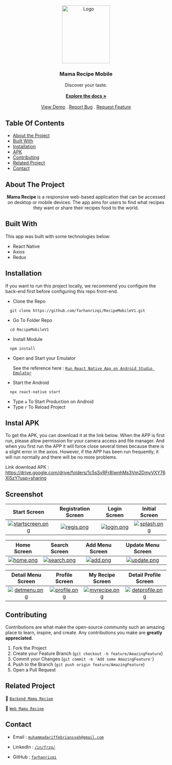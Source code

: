 <br/>
<p align="center">
  <a href="https://github.com/farhanrizqi/RecipeMobileV1">
    <img src="https://res.cloudinary.com/ddrecezrk/image/upload/v1696753518/recipe/readme/logoMamaRecipe_pfwq27.png" alt="Logo" width="150" height="180">
  </a>

  <h3 align="center">Mama Recipe Mobile</h3>

  <p align="center">
    Discover your taste.
    <br/>
    <br/>
    <a href="https://github.com/farhanrizqi/RecipeMobileV1"><strong>Explore the docs »</strong></a>
    <br/>
    <br/>
    <a href="https://github.com/farhanrizqi/RecipeMobileV1">View Demo</a>
    .
    <a href="https://github.com/farhanrizqi/RecipeMobileV1/issues">Report Bug</a>
    .
    <a href="https://github.com/farhanrizqi/RecipeMobileV1/issues">Request Feature</a>
  </p>
</p>

## Table Of Contents

- [About the Project](#about-the-project)
- [Built With](#built-with)
- [Installation](#installation)
- [APK](#instal-apk)
- [Contributing](#contributing)
- [Related Project](#related-project)
- [Contact](#contact)

## About The Project

<p align="center">
  <b>
    Mama Recipe
  </b>
   is a responsive web-based application that can be accessed on desktop or mobile devices. The app aims for users to find what recipes they want or share their recipes food to the world.

</p>

## Built With

This app was built with some technologies below:

- React Native
- Axios
- Redux

## Installation

If you want to run this project locally, we recommend you configure the back-end first before configuring this repo front-end.

- Clone the Repo

```
  git clone https://github.com/farhanrizqi/RecipeMobileV1.git
```

- Go To Folder Repo

```
  cd RecipeMobileV1
```

- Install Module

```
  npm install
```

- Open and Start your Emulator

  See the reference here :
  [`Run React Native App on Android Studio Emulator`](https://medium.com/@wnyao/run-create-react-native-app-on-android-studios-emulator-ad678a0c362f)

- Start the Android

```
  npx react-native start
```

- Type `a` To Start Production on Android
- Type `r` To Reload Project

## Instal APK

To get the APK, you can download it at the link below. When the APP is first run, please allow permission for your camera access and file manager. And when you first run the APP it will force close several times because there is a slight error in the axios. However, if the APP has been run frequently, it will run normally and there will be no more problems.

Link download APK :
https://drive.google.com/drive/folders/1c5sSvRFr8IwnhMs3Vm2DmyVXY76Xl5zY?usp=sharing

## Screenshot

|                                                                                                                                                           Start Screen                                                                                                                                                           |                                                                                                                                                    Registration Screen                                                                                                                                                     |                                                                                                                                                        Login Screen                                                                                                                                                        |                                                                                                                                                       Initial Screen                                                                                                                                                        |
| :------------------------------------------------------------------------------------------------------------------------------------------------------------------------------------------------------------------------------------------------------------------------------------------------------------------------------: | :------------------------------------------------------------------------------------------------------------------------------------------------------------------------------------------------------------------------------------------------------------------------------------------------------------------------: | :------------------------------------------------------------------------------------------------------------------------------------------------------------------------------------------------------------------------------------------------------------------------------------------------------------------------: | :-------------------------------------------------------------------------------------------------------------------------------------------------------------------------------------------------------------------------------------------------------------------------------------------------------------------------: |
| [![startscreen.png](https://res.cloudinary.com/dcpi3m2up/image/upload/v1695713736/samples/Recipe/mobile/Screenshot_2023-09-19-19-57-46-912_com.recipemobilev1_ciw9pg.jpg)](https://res.cloudinary.com/dcpi3m2up/image/upload/v1695713736/samples/Recipe/mobile/Screenshot_2023-09-19-19-57-46-912_com.recipemobilev1_ciw9pg.jpg) | [![regis.png](https://res.cloudinary.com/dcpi3m2up/image/upload/v1695713723/samples/Recipe/mobile/Screenshot_2023-09-19-19-57-56-941_com.recipemobilev1_kwhgrn.jpg)](https://res.cloudinary.com/dcpi3m2up/image/upload/v1695713723/samples/Recipe/mobile/Screenshot_2023-09-19-19-57-56-941_com.recipemobilev1_kwhgrn.jpg) | [![login.png](https://res.cloudinary.com/dcpi3m2up/image/upload/v1695713723/samples/Recipe/mobile/Screenshot_2023-09-19-19-57-52-155_com.recipemobilev1_wibqpb.jpg)](https://res.cloudinary.com/dcpi3m2up/image/upload/v1695713723/samples/Recipe/mobile/Screenshot_2023-09-19-19-57-52-155_com.recipemobilev1_wibqpb.jpg) | [![splash.png](https://res.cloudinary.com/dcpi3m2up/image/upload/v1695713743/samples/Recipe/mobile/Screenshot_2023-09-19-20-00-42-659_com.recipemobilev1_spcrsr.jpg)](https://res.cloudinary.com/dcpi3m2up/image/upload/v1695713743/samples/Recipe/mobile/Screenshot_2023-09-19-20-00-42-659_com.recipemobilev1_spcrsr.jpg) |

|                                                                                                                                                        Home Screen                                                                                                                                                        |                                                                                                                                                        Search Screen                                                                                                                                                        |                                                                                                                                                     Add Menu Screen                                                                                                                                                      |                                                                                                                                                     Update Menu Screen                                                                                                                                                      |
| :-----------------------------------------------------------------------------------------------------------------------------------------------------------------------------------------------------------------------------------------------------------------------------------------------------------------------: | :-------------------------------------------------------------------------------------------------------------------------------------------------------------------------------------------------------------------------------------------------------------------------------------------------------------------------: | :----------------------------------------------------------------------------------------------------------------------------------------------------------------------------------------------------------------------------------------------------------------------------------------------------------------------: | :-------------------------------------------------------------------------------------------------------------------------------------------------------------------------------------------------------------------------------------------------------------------------------------------------------------------------: |
| [![home.png](https://res.cloudinary.com/dcpi3m2up/image/upload/v1695713731/samples/Recipe/mobile/Screenshot_2023-09-19-19-58-23-430_com.recipemobilev1_yb9mbr.jpg)](https://res.cloudinary.com/dcpi3m2up/image/upload/v1695713731/samples/Recipe/mobile/Screenshot_2023-09-19-19-58-23-430_com.recipemobilev1_yb9mbr.jpg) | [![search.png](https://res.cloudinary.com/dcpi3m2up/image/upload/v1695713724/samples/Recipe/mobile/Screenshot_2023-09-19-19-58-34-999_com.recipemobilev1_ugibxf.jpg)](https://res.cloudinary.com/dcpi3m2up/image/upload/v1695713724/samples/Recipe/mobile/Screenshot_2023-09-19-19-58-34-999_com.recipemobilev1_ugibxf.jpg) | [![add.png](https://res.cloudinary.com/dcpi3m2up/image/upload/v1695713720/samples/Recipe/mobile/Screenshot_2023-09-19-19-58-41-619_com.recipemobilev1_bb5hns.jpg)](https://res.cloudinary.com/dcpi3m2up/image/upload/v1695713720/samples/Recipe/mobile/Screenshot_2023-09-19-19-58-41-619_com.recipemobilev1_bb5hns.jpg) | [![update.png](https://res.cloudinary.com/dcpi3m2up/image/upload/v1695713734/samples/Recipe/mobile/Screenshot_2023-09-19-19-59-09-480_com.recipemobilev1_wtyi2z.jpg)](https://res.cloudinary.com/dcpi3m2up/image/upload/v1695713734/samples/Recipe/mobile/Screenshot_2023-09-19-19-59-09-480_com.recipemobilev1_wtyi2z.jpg) |

|                                                                                                                                                      Detail Menu Screen                                                                                                                                                      |                                                                                                                                                        Profile Screen                                                                                                                                                        |                                                                                                                                                       My Recipe Screen                                                                                                                                                        |                                                                                                                                                      Detail Profile Screen                                                                                                                                                      |
| :--------------------------------------------------------------------------------------------------------------------------------------------------------------------------------------------------------------------------------------------------------------------------------------------------------------------------: | :--------------------------------------------------------------------------------------------------------------------------------------------------------------------------------------------------------------------------------------------------------------------------------------------------------------------------: | :---------------------------------------------------------------------------------------------------------------------------------------------------------------------------------------------------------------------------------------------------------------------------------------------------------------------------: | :-----------------------------------------------------------------------------------------------------------------------------------------------------------------------------------------------------------------------------------------------------------------------------------------------------------------------------: |
| [![detmenu.png](https://res.cloudinary.com/dcpi3m2up/image/upload/v1695713739/samples/Recipe/mobile/Screenshot_2023-09-19-19-59-46-523_com.recipemobilev1_cjrwxo.jpg)](https://res.cloudinary.com/dcpi3m2up/image/upload/v1695713739/samples/Recipe/mobile/Screenshot_2023-09-19-19-59-46-523_com.recipemobilev1_cjrwxo.jpg) | [![profile.png](https://res.cloudinary.com/dcpi3m2up/image/upload/v1695713724/samples/Recipe/mobile/Screenshot_2023-09-19-19-58-46-175_com.recipemobilev1_pygjjy.jpg)](https://res.cloudinary.com/dcpi3m2up/image/upload/v1695713724/samples/Recipe/mobile/Screenshot_2023-09-19-19-58-46-175_com.recipemobilev1_pygjjy.jpg) | [![myrecipe.png](https://res.cloudinary.com/dcpi3m2up/image/upload/v1695713726/samples/Recipe/mobile/Screenshot_2023-09-19-19-58-59-984_com.recipemobilev1_uyfv8q.jpg)](https://res.cloudinary.com/dcpi3m2up/image/upload/v1695713726/samples/Recipe/mobile/Screenshot_2023-09-19-19-58-59-984_com.recipemobilev1_uyfv8q.jpg) | [![detprofile.png](https://res.cloudinary.com/dcpi3m2up/image/upload/v1695713726/samples/Recipe/mobile/Screenshot_2023-09-19-19-58-52-442_com.recipemobilev1_shwcnl.jpg)](https://res.cloudinary.com/dcpi3m2up/image/upload/v1695713726/samples/Recipe/mobile/Screenshot_2023-09-19-19-58-52-442_com.recipemobilev1_shwcnl.jpg) |

## Contributing

Contributions are what make the open-source community such an amazing place to learn, inspire, and create. Any contributions you make are **greatly appreciated**.

1. Fork the Project
2. Create your Feature Branch (`git checkout -b feature/AmazingFeature`)
3. Commit your Changes (`git commit -m 'Add some AmazingFeature'`)
4. Push to the Branch (`git push origin feature/AmazingFeature`)
5. Open a Pull Request

## Related Project

:rocket: [`Backend Mama Recipe`](https://github.com/farhanrizqi/recipev2)

:rocket: [`Web Mama Recipe`](https://github.com/farhanrizqi/RecipeWEBV3)

<!-- :rocket: [`Install Mama Recipe Mobile APK`](https://drive.google.com/drive/folders/1Z31nBEuJ2Tj0zEAMYCUsL7hJyQfuGmIy) -->

## Contact

- Email : [`muhammadariffebriansyah@gmail.com`](mailto:farhanrizqi.am@gmail.com)

- LinkedIn : [`/in/frzq/`](https://www.linkedin.com/in/frzq/)

- GitHub : [`farhanrizqi`](https://github.com/farhanrizqi)
